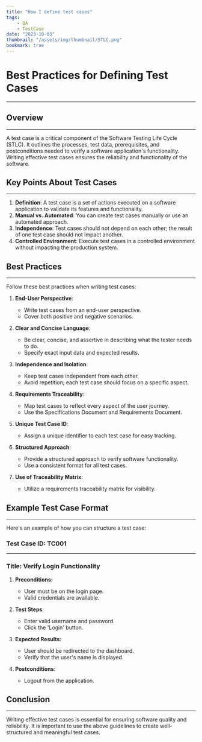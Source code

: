 ```yaml
---
title: "How I define test cases"
tags:
    - QA
    - TestCase
date: "2023-10-03"
thumbnail: "/assets/img/thumbnail/STLC.png"
bookmark: true
---
```



# Best Practices for Defining Test Cases
---

## Overview
---
A test case is a critical component of the Software Testing Life Cycle (STLC). It outlines the processes, test data, prerequisites, and postconditions needed to verify a software application's functionality. Writing effective test cases ensures the reliability and functionality of the software.

## Key Points About Test Cases
---
1. **Definition**: A test case is a set of actions executed on a software application to validate its features and functionality.
2. **Manual vs. Automated**: You can create test cases manually or use an automated approach.
3. **Independence**: Test cases should not depend on each other; the result of one test case should not impact another.
4. **Controlled Environment**: Execute test cases in a controlled environment without impacting the production system.

## Best Practices
---
Follow these best practices when writing test cases:

1. **End-User Perspective**:
   - Write test cases from an end-user perspective.
   - Cover both positive and negative scenarios.

2. **Clear and Concise Language**:
   - Be clear, concise, and assertive in describing what the tester needs to do.
   - Specify exact input data and expected results.

3. **Independence and Isolation**:
   - Keep test cases independent from each other.
   - Avoid repetition; each test case should focus on a specific aspect.

4. **Requirements Traceability**:
   - Map test cases to reflect every aspect of the user journey.
   - Use the Specifications Document and Requirements Document.

5. **Unique Test Case ID**:
   - Assign a unique identifier to each test case for easy tracking.

6. **Structured Approach**:
   - Provide a structured approach to verify software functionality.
   - Use a consistent format for all test cases.

7. **Use of Traceability Matrix**:
   - Utilize a requirements traceability matrix for visibility.

## Example Test Case Format
---
Here's an example of how you can structure a test case:

### Test Case ID: TC001
---
### Title: Verify Login Functionality
1. **Preconditions**:
   - User must be on the login page.
   - Valid credentials are available.

2. **Test Steps**:
   - Enter valid username and password.
   - Click the 'Login' button.

3. **Expected Results**:
   - User should be redirected to the dashboard.
   - Verify that the user's name is displayed.

4. **Postconditions**:
   - Logout from the application.

## Conclusion
---
Writing effective test cases is essential for ensuring software quality and reliability. It is important to use the above guidelines to create well-structured and meaningful test cases.
